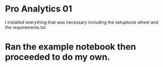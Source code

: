 # Pro Analytics 01
I installed everything that was necessary including the setuptools wheel and the requirements.txt

# Ran the example notebook then proceeded to do my own. 